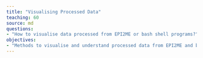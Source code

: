 ```yaml
---
title: "Visualising Processed Data"
teaching: 60
source: md
questions:
- "How to visualise data processed from EPI2ME or bash shell programs?"
objectives:
- "Methods to visualise and understand processed data from EPI2ME and bash shell programs."
---
```

